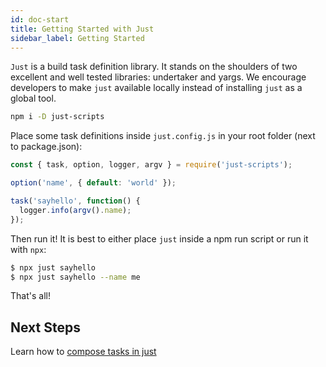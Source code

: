 ```yaml
---
id: doc-start
title: Getting Started with Just
sidebar_label: Getting Started
---
```


`Just` is a build task definition library. It stands on the shoulders of two excellent and well tested libraries: undertaker and yargs. We encourage developers to make `just` available locally instead of installing `just` as a global tool.

```sh
npm i -D just-scripts
```

Place some task definitions inside `just.config.js` in your root folder (next to package.json):

```js
const { task, option, logger, argv } = require('just-scripts');

option('name', { default: 'world' });

task('sayhello', function() {
  logger.info(argv().name);
});
```

Then run it! It is best to either place `just` inside a npm run script or run it with `npx`:

```sh
$ npx just sayhello
$ npx just sayhello --name me
```

That's all!

## Next Steps

Learn how to [compose tasks in just](composition.md)
